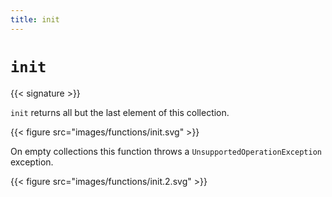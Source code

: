 ```yaml
---
title: init
---
```


# `init`

{{< signature >}}

`init` returns all but the last element of this collection.

{{< figure src="images/functions/init.svg" >}}

On empty collections this function throws a `UnsupportedOperationException` exception.

{{< figure src="images/functions/init.2.svg" >}}
